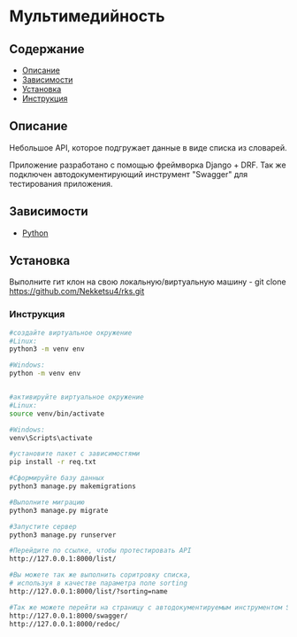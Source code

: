 # Мультимедийность

## Содержание


- [Описание](#описание)
- [Зависимости](#зависимости)
- [Установка](#установка)
- [Инструкция](#инструкция)



## Описание

Небольшое API, которое подгружает данные в виде списка из словарей.

Приложение разработано с помощью фреймворка Django + DRF. Так же подключен автодокументирующий инструмент "Swagger" для тестирования приложения.


## Зависимости

- [Python](https://www.python.org/downloads/)

## Установка

Выполните гит клон на свою локальную/виртуальную машину - git clone https://github.com/Nekketsu4/rks.git


### Инструкция
```bash
#создайте виртуальное окружение
#Linux:
python3 -m venv env

#Windows:
python -m venv env


#активируйте виртуальное окружение
#Linux:
source venv/bin/activate

#Windows:
venv\Scripts\activate

#установите пакет с зависимостями 
pip install -r req.txt

#Сформируйте базу данных
python3 manage.py makemigrations

#Выполните миграцию
python3 manage.py migrate

#Запустите сервер
python3 manage.py runserver

#Перейдите по ссылке, чтобы протестировать API
http://127.0.0.1:8000/list/

#Вы можете так же выполнить соритровку списка,
# используя в качестве параметра поле sorting
http://127.0.0.1:8000/list/?sorting=name

#Так же можете перейти на страницу с автодокументируемым инструментом Swagger либо же Redoc
http://127.0.0.1:8000/swagger/
http://127.0.0.1:8000/redoc/
```
